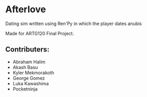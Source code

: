 # Afterlove
Dating sim written using Ren'Py in which the player dates anubis

Made for ARTG120 Final Project. 

## Contributers: 
- Abraham Halim
- Akash Basu
- Kyler Mekmorakoth
- George Gomez
- Luka Kawashima
- Pocketninja
